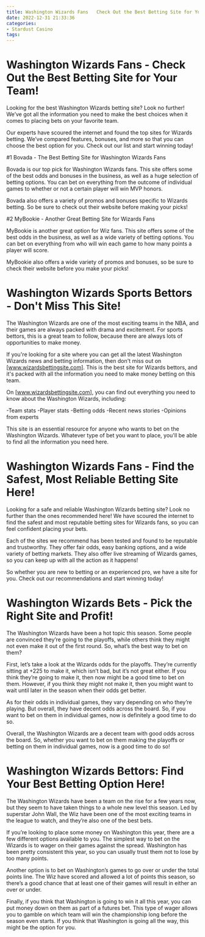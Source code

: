 ```yaml
---
title: Washington Wizards Fans   Check Out the Best Betting Site for Your Team!
date: 2022-12-31 21:33:36
categories:
- Stardust Casino
tags:
---
```



#  Washington Wizards Fans - Check Out the Best Betting Site for Your Team!

Looking for the best Washington Wizards betting site? Look no further! We’ve got all the information you need to make the best choices when it comes to placing bets on your favorite team.

Our experts have scoured the internet and found the top sites for Wizards betting. We’ve compared features, bonuses, and more so that you can choose the best option for you. Check out our list and start winning today!

#1 Bovada - The Best Betting Site for Washington Wizards Fans

Bovada is our top pick for Washington Wizards fans. This site offers some of the best odds and bonuses in the business, as well as a huge selection of betting options. You can bet on everything from the outcome of individual games to whether or not a certain player will win MVP honors.

Bovada also offers a variety of promos and bonuses specific to Wizards betting. So be sure to check out their website before making your picks!

#2 MyBookie - Another Great Betting Site for Wizards Fans

MyBookie is another great option for Wiz fans. This site offers some of the best odds in the business, as well as a wide variety of betting options. You can bet on everything from who will win each game to how many points a player will score.

MyBookie also offers a wide variety of promos and bonuses, so be sure to check their website before you make your picks!

#  Washington Wizards Sports Bettors - Don't Miss This Site!

The Washington Wizards are one of the most exciting teams in the NBA, and their games are always packed with drama and excitement. For sports bettors, this is a great team to follow, because there are always lots of opportunities to make money.

If you're looking for a site where you can get all the latest Washington Wizards news and betting information, then don't miss out on [www.wizardsbettingsite.com]. This is the best site for Wizards bettors, and it's packed with all the information you need to make money betting on this team.

On [www.wizardsbettingsite.com], you can find out everything you need to know about the Washington Wizards, including:

-Team stats
-Player stats
-Betting odds
-Recent news stories
-Opinions from experts

This site is an essential resource for anyone who wants to bet on the Washington Wizards. Whatever type of bet you want to place, you'll be able to find all the information you need here.

#  Washington Wizards Fans - Find the Safest, Most Reliable Betting Site Here!

Looking for a safe and reliable Washington Wizards betting site? Look no further than the ones recommended here! We have scoured the internet to find the safest and most reputable betting sites for Wizards fans, so you can feel confident placing your bets.

Each of the sites we recommend has been tested and found to be reputable and trustworthy. They offer fair odds, easy banking options, and a wide variety of betting markets. They also offer live streaming of Wizards games, so you can keep up with all the action as it happens!

So whether you are new to betting or an experienced pro, we have a site for you. Check out our recommendations and start winning today!

#  Washington Wizards Bets - Pick the Right Site and Profit!

The Washington Wizards have been a hot topic this season. Some people are convinced they’re going to the playoffs, while others think they might not even make it out of the first round. So, what’s the best way to bet on them?

First, let’s take a look at the Wizards odds for the playoffs. They’re currently sitting at +225 to make it, which isn’t bad, but it’s not great either. If you think they’re going to make it, then now might be a good time to bet on them. However, if you think they might not make it, then you might want to wait until later in the season when their odds get better.

As for their odds in individual games, they vary depending on who they’re playing. But overall, they have decent odds across the board. So, if you want to bet on them in individual games, now is definitely a good time to do so.

Overall, the Washington Wizards are a decent team with good odds across the board. So, whether you want to bet on them making the playoffs or betting on them in individual games, now is a good time to do so!

#  Washington Wizards Bettors: Find Your Best Betting Option Here!

The Washington Wizards have been a team on the rise for a few years now, but they seem to have taken things to a whole new level this season. Led by superstar John Wall, the Wiz have been one of the most exciting teams in the league to watch, and they’re also one of the best bets.

If you’re looking to place some money on Washington this year, there are a few different options available to you. The simplest way to bet on the Wizards is to wager on their games against the spread. Washington has been pretty consistent this year, so you can usually trust them not to lose by too many points.

Another option is to bet on Washington’s games to go over or under the total points line. The Wiz have scored and allowed a lot of points this season, so there’s a good chance that at least one of their games will result in either an over or under.

Finally, if you think that Washington is going to win it all this year, you can put money down on them as part of a futures bet. This type of wager allows you to gamble on which team will win the championship long before the season even starts. If you think that Washington is going all the way, this might be the option for you.